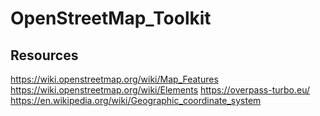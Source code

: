 # OpenStreetMap_Toolkit
## Resources
https://wiki.openstreetmap.org/wiki/Map_Features
https://wiki.openstreetmap.org/wiki/Elements
https://overpass-turbo.eu/
https://en.wikipedia.org/wiki/Geographic_coordinate_system

